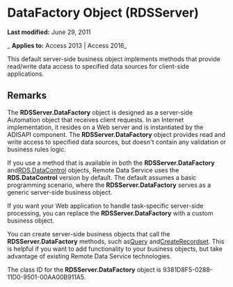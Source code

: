 
# DataFactory Object (RDSServer)

 **Last modified:** June 29, 2011

 _ **Applies to:** Access 2013 | Access 2016_



This default server-side business object implements methods that provide read/write data access to specified data sources for client-side applications.

## Remarks

The  **RDSServer.DataFactory** object is designed as a server-side Automation object that receives client requests. In an Internet implementation, it resides on a Web server and is instantiated by the ADISAPI component. The **RDSServer.DataFactory** object provides read and write access to specified data sources, but doesn't contain any validation or business rules logic.

If you use a method that is available in both the  **RDSServer.DataFactory** and[RDS.DataControl](ac430669-7628-696c-c036-b5d35405d788.md) objects, Remote Data Service uses the **RDS.DataControl** version by default. The default assumes a basic programming scenario, where the **RDSServer.DataFactory** serves as a generic server-side business object.

If you want your Web application to handle task-specific server-side processing, you can replace the  **RDSServer.DataFactory** with a custom business object.

You can create server-side business objects that call the  **RDSServer.DataFactory** methods, such as[Query](c88d82bd-2139-7f1e-4e5e-9030f3795816.md) and[CreateRecordset](19524509-31da-9af1-4062-cd3c59b51278.md). This is helpful if you want to add functionality to your business objects, but take advantage of existing Remote Data Service technologies.

The class ID for the  **RDSServer.DataFactory** object is 9381D8F5-0288-11D0-9501-00AA00B911A5.

